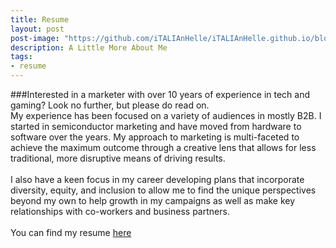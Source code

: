 ```yaml
---
title: Resume
layout: post
post-image: "https://github.com/iTALIAnHelle/iTALIAnHelle.github.io/blob/main/assets/images/talia.jpg"
description: A Little More About Me
tags:
- resume
---
```

###Interested in a marketer with over 10 years of experience in tech and gaming? Look no further, but please do read on.
<br>
My experience has been focused on a variety of audiences in mostly B2B. I started in semiconductor marketing and have moved from hardware to software over the years. My approach to marketing is multi-faceted to achieve the maximum outcome through a creative lens that allows for less traditional, more disruptive means of driving results. 
<br>
<br>
I also have a keen focus in my career developing plans that incorporate diversity, equity, and inclusion to allow me to find the unique perspectives beyond my own to help growth in my campaigns as well as make key relationships with co-workers and business partners.
<br>
<br>
You can find my resume [here](https://github.com/iTALIAnHelle/iTALIAnHelle.github.io/blob/main/talia_resume.pdf)
